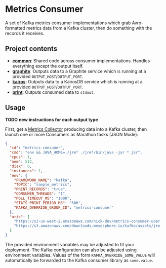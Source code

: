 # Metrics Consumer

A set of Kafka metrics consumer implementations which grab Avro-formatted metrics data from a Kafka cluster, then do something with the records it receives.

## Project contents

- **[common](common/)**: Shared code across consumer implementations. Handles everything except the output itself.
- **[graphite](graphite/)**: Outputs data to a Graphite service which is running at a provided `OUTPUT_HOST`/`OUTPUT_PORT`.
- **[kairos](kairos/)**: Outputs data to a KairosDB service which is running at a provided `OUTPUT_HOST`/`OUTPUT_PORT`.
- **[print](print/)**: Outputs consumed data to `stdout`.

## Usage

**TODO new instructions for each output type**

First, get a [Metrics Collector](../collector) producing data into a Kafka cluster, then launch one or more Consumers as Marathon tasks (JSON Mode):

```json
{
  "id": "metrics-consumer",
  "cmd": "env && JAVA_HOME=./jre* ./jre*/bin/java -jar *.jar",
  "cpus": 1,
  "mem": 512,
  "disk": 0,
  "instances": 1,
  "env": {
    "FRAMEWORK_NAME": "kafka",
    "TOPIC": "sample_metrics",
    "PRINT_RECORDS": "true",
    "CONSUMER_THREADS": "1",
    "POLL_TIMEOUT_MS": "1000",
    "STATS_PRINT_PERIOD_MS": "500",
    "KAFKA_OVERRIDE_GROUP_ID": "metrics-consumer"
  },
  "uris": [
    "https://s3-us-west-2.amazonaws.com/nick-dev/metrics-consumer-uber.jar",
    "https://s3.amazonaws.com/downloads.mesosphere.io/kafka/assets/jre-8u72-linux-x64.tar.gz"
  ]
}
```

The provided environment variables may be adjusted to fit your deployment. The Kafka configuration can also be adjusted using environment variables. Values of the form `KAFKA_OVERRIDE_SOME_VALUE` will automatically be forwarded to the Kafka consumer library as `some.value`.
